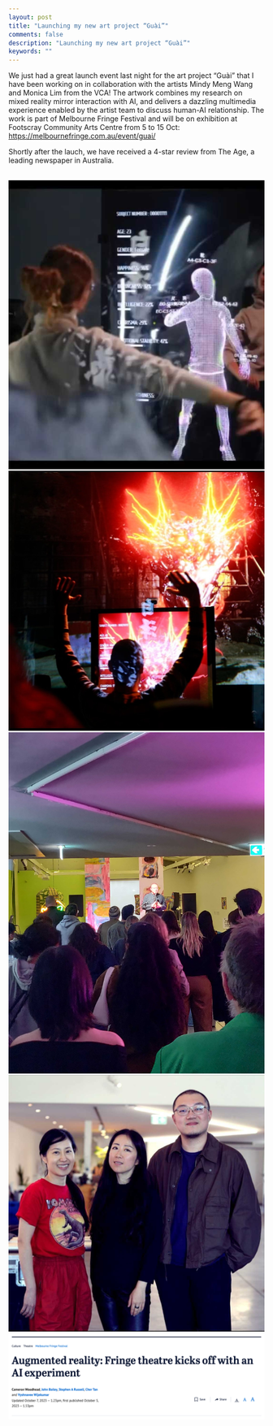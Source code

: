 ```yaml
---
layout: post
title: "Launching my new art project “Guài”"
comments: false
description: "Launching my new art project “Guài”"
keywords: ""
---
```


We just had a great launch event last night for the art project “Guài” that I have been working on in collaboration with the artists Mindy Meng Wang and Monica Lim from the VCA! The artwork combines my research on mixed reality mirror interaction with AI, and delivers a dazzling multimedia experience enabled by the artist team to discuss human-AI relationship. The work is part of Melbourne Fringe Festival and will be on exhibition at Footscray Community Arts Centre from 5 to 15 Oct: https://melbournefringe.com.au/event/guai/ 

Shortly after the lauch, we have received a 4-star review from The Age, a leading newspaper in Australia.

<br/>
<div class="container">
    <img src="/assets/images/guai/mirror.jpg" alt="">
</div>
<div class="container">
    <img src="/assets/images/guai/monster.jpeg" alt="">
</div>
<div class="container">
    <img src="/assets/images/guai/launch.jpg" alt="">
</div>
<div class="container">
    <img src="/assets/images/guai/team.jpg" alt="">
</div>
<div class="container">
    <img src="/assets/images/guai/age.png" alt="">
</div>